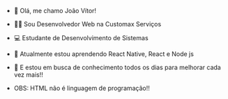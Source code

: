 - 👋 Olá, me chamo João Vítor!
- 👨‍💻 Sou Desenvolvedor Web na Customax Serviços 
- 💻 Estudante de Desenvolvimento de Sistemas
- 🌱 Atualmente estou aprendendo React Native, React e Node js 
- 💞️ E estou em busca de conhecimento todos os dias para melhorar cada vez mais!!

- OBS: HTML não é linguagem de programação!!
